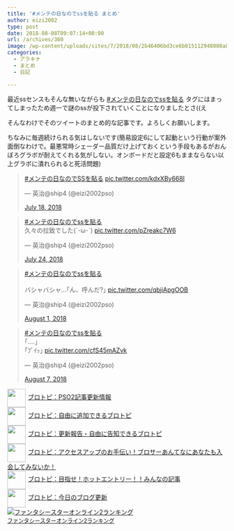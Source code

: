 ```yaml
---
title: '#メンテの日なのでssを貼る まとめ'
author: eizi2002
type: post
date: 2018-08-08T09:07:14+00:00
url: /archives/360
image: /wp-content/uploads/sites/7/2018/08/2b46406bd3ce6b015112948008a8eef1.png
categories:
  - アラキナ
  - まとめ
  - 日記

---
```

 

最近ssセンスもそんな無いながらも <a href="https://twitter.com/hashtag/%E3%83%A1%E3%83%B3%E3%83%86%E3%81%AE%E6%97%A5%E3%81%AA%E3%81%AE%E3%81%A7ss%E3%82%92%E8%B2%BC%E3%82%8B" target="_blank">#メンテの日なのでssを貼る</a> タグにはまってしまったため週一で謎のssが投下されていくことになりましたとさ((え

そんなわけでそのツイートのまとめ的な記事です。よろしくお願いします。

<p class="has-cyan-bluish-gray-color">
  ちなみに毎週続けられる気はしないです(簡易設定6にして起動という行動が案外面倒なわけで。最悪常時シェーダー品質だけ上げておくという手段もあるがおんぼろグラボが耐えてくれる気がしない。オンボードだと設定6もままならない以上グラボに潰れられると死活問題)
</p>

<blockquote class="twitter-tweet">
  <p lang="und" dir="ltr">
    <a href="https://twitter.com/hashtag/%E3%83%A1%E3%83%B3%E3%83%86%E3%81%AE%E6%97%A5%E3%81%AA%E3%81%AE%E3%81%A7SS%E3%82%92%E8%B2%BC%E3%82%8B?src=hash&ref_src=twsrc%5Etfw">#メンテの日なのでSSを貼る</a> <a href="https://t.co/kdxXBy668l">pic.twitter.com/kdxXBy668l</a>
  </p>— 英治@ship4 (@eizi2002pso) 
  
  <a href="https://twitter.com/eizi2002pso/status/1019445051246559232?ref_src=twsrc%5Etfw">July 18, 2018</a>
</blockquote>

<blockquote class="twitter-tweet">
  <p lang="ja" dir="ltr">
    <a href="https://twitter.com/hashtag/%E3%83%A1%E3%83%B3%E3%83%86%E3%81%AE%E6%97%A5%E3%81%AA%E3%81%AE%E3%81%A7ss%E3%82%92%E8%B2%BC%E3%82%8B?src=hash&ref_src=twsrc%5Etfw">#メンテの日なのでssを貼る</a><br />久々の拉致でした(´･ω･`) <a href="https://t.co/pZreakc7W6">pic.twitter.com/pZreakc7W6</a>
  </p>— 英治@ship4 (@eizi2002pso) 
  
  <a href="https://twitter.com/eizi2002pso/status/1021792822754562054?ref_src=twsrc%5Etfw">July 24, 2018</a>
</blockquote>

<blockquote class="twitter-tweet">
  <p lang="ja" dir="ltr">
    <a href="https://twitter.com/hashtag/%E3%83%A1%E3%83%B3%E3%83%86%E3%81%AE%E6%97%A5%E3%81%AA%E3%81%AE%E3%81%A7ss%E3%82%92%E8%B2%BC%E3%82%8B?src=hash&ref_src=twsrc%5Etfw">#メンテの日なのでssを貼る</a><br /><br />バシャバシャ&#8230;｢ん、呼んだ?｣ <a href="https://t.co/qbjiApgOOB">pic.twitter.com/qbjiApgOOB</a>
  </p>— 英治@ship4 (@eizi2002pso) 
  
  <a href="https://twitter.com/eizi2002pso/status/1024493636942159873?ref_src=twsrc%5Etfw">August 1, 2018</a>
</blockquote>

<blockquote class="twitter-tweet">
  <p lang="ja" dir="ltr">
    <a href="https://twitter.com/hashtag/%E3%83%A1%E3%83%B3%E3%83%86%E3%81%AE%E6%97%A5%E3%81%AA%E3%81%AE%E3%81%A7ss%E3%82%92%E8%B2%BC%E3%82%8B?src=hash&ref_src=twsrc%5Etfw">#メンテの日なのでssを貼る</a><br />｢&#8230;.｣<br />｢ﾌﾟｲｯ｣ <a href="https://t.co/cfS45mAZvk">pic.twitter.com/cfS45mAZvk</a>
  </p>— 英治@ship4 (@eizi2002pso) 
  
  <a href="https://twitter.com/eizi2002pso/status/1026858143458910208?ref_src=twsrc%5Etfw">August 7, 2018</a>
</blockquote>

[<img src="https://blogcircle.jp/thumb/commu/163/1" style="width:3em !important;height:3em !important;vertical-align:middle;margin-right:.4em;" />ブロトピ：PSO2記事更新情報][1]  
[<img src="https://blogcircle.jp/thumb/commu/583/3" style="width:3em !important;height:3em !important;vertical-align:middle;margin-right:.4em;" />ブロトピ：自由に追加できるブロトピ][2]  
[<img src="https://blogcircle.jp/thumb/commu/677/2" style="width:3em !important;height:3em !important;vertical-align:middle;margin-right:.4em;" />ブロトピ：更新報告・自由に告知できるブロトピ][3]  
[<img src="https://blogcircle.jp/thumb/commu/853/2" style="width:3em !important;height:3em !important;vertical-align:middle;margin-right:.4em;" />ブロトピ：アクセスアップのお手伝い！ブロサーあんてなにあなたも入会してみないか！][4]  
[<img src="https://blogcircle.jp/thumb/commu/1097/6" style="width:3em !important;height:3em !important;vertical-align:middle;margin-right:.4em;" />ブロトピ：目指せ！ホットエントリー！！みんなの記事][5]  
[<img src="https://blogcircle.jp/thumb/commu/414/2" style="width:3em !important;height:3em !important;vertical-align:middle;margin-right:.4em;" />ブロトピ：今日のブログ更新][6]  
<a href="//blog.with2.net/link/?1901224:2510" target="_blank"><img src="https://blog.with2.net/img/banner/c/banner_1/br_c_2510_1.gif" title="ファンタシースターオンライン2ランキング" /></a>  
<a href="//blog.with2.net/link/?1901224:2510" target="_blank" style="font-size: 0.9em;">ファンタシースターオンライン2ランキング</a>

 [1]: https://blogcircle.jp/commu/163/topic/2
 [2]: https://blogcircle.jp/commu/583/topic/6
 [3]: https://blogcircle.jp/commu/677/topic/3
 [4]: https://blogcircle.jp/commu/853/topic/4
 [5]: https://blogcircle.jp/commu/1097/topic/1
 [6]: https://blogcircle.jp/commu/414/topic/3